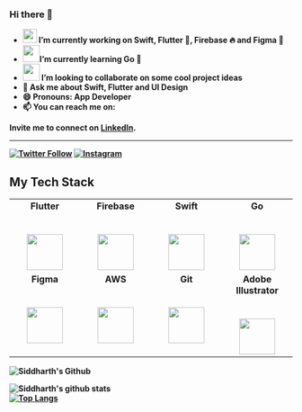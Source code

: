 ### Hi there 👋


- <img src="https://i.stack.imgur.com/pfM2R.gif" width=25 height=25><strong> I’m currently working on Swift, Flutter 📱, Firebase 🔥 and Figma 🧚<br>
- <img src="https://miro.medium.com/max/1000/1*vHUiXvBE0p0fLRwFHZuAYw.gif" width=30 height=30>I’m currently learning Go 🚀<br>
- <img src="https://media0.giphy.com/media/pylpD8AoQCf3CQ1oO2/giphy.gif" width=30 height=30> I’m looking to collaborate on some cool project ideas<br>
- 💬 Ask me about Swift, Flutter and UI Design <br>
- 😄 Pronouns: App Developer<br>
- 📫 You can reach me on: 



Invite me to connect on [LinkedIn](https://www.linkedin.com/in/44t4nk1/).<hr>
[![Twitter Follow](https://img.shields.io/twitter/follow/44T4NK1?style=social)](https://twitter.com/44T4NK1)
 [![Instagram](https://img.shields.io/badge/Instagram-follow-purple.svg?logo=instagram&logoColor=white)](https://www.instagram.com/44t4nk1/)



## My Tech Stack

<table>
  <tbody>
    <tr valign="top">
      <td width="25%" align="center">
	      <span><strong>Flutter</strong></span><br><br><br>
        <img height="64px" src="https://cdn.worldvectorlogo.com/logos/flutter.svg">
      </td>
      <td width="25%" align="center">
        <span><strong>Firebase</strong></span><br><br><br>
        <img height="64px" src="https://www.brandeps.com/logo-download/F/Firebase-logo-vector-02.svg">
      </td>
      <td width="25%" align="center">
        <span><strong>Swift</strong></span><br><br><br>
        <img height="64px" src="https://www.pngkey.com/png/full/128-1286315_bird-logo-vector-2-buy-clip-art-swift.png">
      </td>
      <td width="25%" align="center">
        <span><strong>Go</strong></span><br><br><br>
        <img height="64px" src="https://i0.wp.com/9to5google.com/wp-content/uploads/sites/4/2018/08/golang-header.jpg?w=2500&quality=82&strip=all&ssl=1">
      </td>
    </tr>
    <tr valign="top">
      <td width="25%" align="center">
        <span><strong>Figma</strong></span><br><br><br>
        <img height="64px" src="https://upload.wikimedia.org/wikipedia/commons/3/33/Figma-logo.svg">
      </td>
      <td width="25%" align="center">
        <span><strong>AWS</strong></span><br><br><br>
        <img height="64px" src="https://camo.githubusercontent.com/13dab343af62a5dbed682724bf0985e6b5261a23d0be14c9015d43405daa2f6b/68747470733a2f2f63646e2e737667706f726e2e636f6d2f6c6f676f732f6177732e737667">
      </td>
      <td width="25%" align="center">
        <span><strong>Git</strong></span><br><br><br>
        <img height="64px" src="https://cdn.svgporn.com/logos/git-icon.svg">
      </td>
      <td width="25%" align="center">
        <span><strong>Adobe Illustrator</strong></span><br><br><br>
        <img height="64px" src="https://upload.wikimedia.org/wikipedia/commons/f/fb/Adobe_Illustrator_CC_icon.svg">
      </td>
    </tr>

  </tbody>
</table>

![Siddharth's Github](https://github-readme-streak-stats.herokuapp.com/?user=44t4nk1&theme=radical)

![Siddharth's github stats](https://github-readme-stats.vercel.app/api?username=44t4nk1&show_icons=true&hide_border=true&theme=dark)
<br>
[![Top Langs](https://github-readme-stats.vercel.app/api/top-langs/?username=44t4nk1&layout=compact&theme=dark)](https://github.com/anuraghazra/github-readme-stats)
<br>
